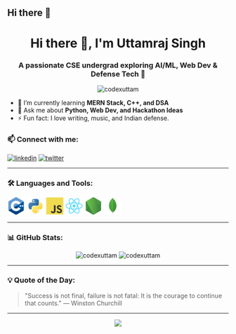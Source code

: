 ## Hi there 👋
<h1 align="center">Hi there 👋, I'm Uttamraj Singh</h1>
<h3 align="center">A passionate CSE undergrad exploring AI/ML, Web Dev & Defense Tech 🚀</h3>

<p align="center">
  <img src="https://komarev.com/ghpvc/?username=codexuttam&label=Profile%20views&color=0e75b6&style=flat" alt="codexuttam" />
</p>

- 🌱 I’m currently learning **MERN Stack, C++, and DSA**
- 💬 Ask me about **Python, Web Dev, and Hackathon Ideas**
- ⚡ Fun fact: I love writing, music, and Indian defense.

### 📫 Connect with me:
<p align="left">
  <a href="https://www.linkedin.com/in/codexuttam" target="blank"><img align="center" src="https://cdn.jsdelivr.net/npm/simple-icons@v3/icons/linkedin.svg" alt="linkedin" height="20" width="20" /></a>
  <a href="https://twitter.com/codexuttam" target="blank"><img align="center" src="https://cdn.jsdelivr.net/npm/simple-icons@v3/icons/twitter.svg" alt="twitter" height="20" width="20" /></a>
</p>

---

### 🛠️ Languages and Tools:
<p align="left"> 
  <img src="https://raw.githubusercontent.com/devicons/devicon/master/icons/cplusplus/cplusplus-original.svg" alt="C++" width="40" height="40"/> 
  <img src="https://raw.githubusercontent.com/devicons/devicon/master/icons/python/python-original.svg" alt="Python" width="40" height="40"/> 
  <img src="https://raw.githubusercontent.com/devicons/devicon/master/icons/javascript/javascript-original.svg" alt="JavaScript" width="40" height="40"/> 
  <img src="https://raw.githubusercontent.com/devicons/devicon/master/icons/react/react-original.svg" alt="React" width="40" height="40"/>
  <img src="https://raw.githubusercontent.com/devicons/devicon/master/icons/nodejs/nodejs-original.svg" alt="NodeJS" width="40" height="40"/> 
  <img src="https://raw.githubusercontent.com/devicons/devicon/master/icons/mongodb/mongodb-original.svg" alt="MongoDB" width="40" height="40"/> 
</p>

---

### 📊 GitHub Stats:
<p align="center">
  <img src="https://github-readme-stats.vercel.app/api?username=codexuttam&show_icons=true&locale=en" alt="codexuttam" />
  <img src="https://github-readme-streak-stats.herokuapp.com/?user=codexuttam" alt="codexuttam" />
</p>

---

### 💡 Quote of the Day:
> "Success is not final, failure is not fatal: It is the courage to continue that counts." — Winston Churchill

---

<!-- Optional GitHub Trophy section -->
<p align="center">
  <img src="https://github-profile-trophy.vercel.app/?username=codexuttam&theme=darkhub" />
</p> 

